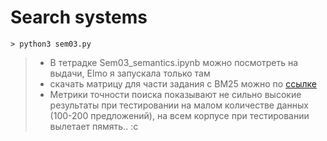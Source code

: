 # Search systems
```
> python3 sem03.py
```

> * В тетрадке Sem03_semantics.ipynb можно посмотреть на выдачи, Elmo я запускала только там
> * скачать матрицу для части задания с BM25 можно по [ссылке](https://drive.google.com/open?id=1gKCv0LVzOZ9tgaBU8jUeaB6W4xRyWLwk)
> * Метрики точности поиска показывают не сильно высокие результаты при тестировании на малом количестве данных (100-200 предложений), на всем корпусе при тестировании вылетает пямять.. :с
